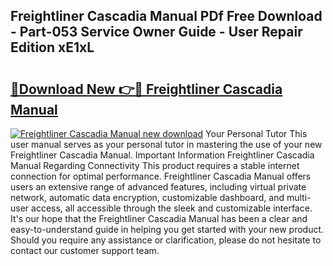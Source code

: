 ## Freightliner Cascadia Manual PDf Free Download - Part-053 Service Owner Guide - User Repair Edition xE1xL

# <h2><a href="http://bc32207.oget.top/?id=Freightliner+Cascadia+Manual">🔗Download New 👉🔴 Freightliner Cascadia Manual</a></h2>

[![Freightliner Cascadia Manual new download](https://i.imgur.com/5g1atiW.png)](http://bc32207.oget.top/?id=Freightliner+Cascadia+Manual)
Your Personal Tutor This user manual serves as your personal tutor in mastering the use of your new Freightliner Cascadia Manual. Important Information Freightliner Cascadia Manual Regarding Connectivity This product requires a stable internet connection for optimal performance. Freightliner Cascadia Manual offers users an extensive range of advanced features, including virtual private network, automatic data encryption, customizable dashboard, and multi-user access, all accessible through the sleek and customizable interface. It's our hope that the Freightliner Cascadia Manual has been a clear and easy-to-understand guide in helping you get started with your new product. Should you require any assistance or clarification, please do not hesitate to contact our customer support team.
